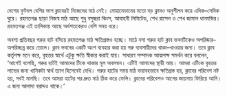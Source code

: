 দেশের ফুটবল বেশির ভাগ ক্লাবেরই নিজেদের মাঠ নেই। মোহামেডানের মতো বড় ক্লাবও অনুশীলন করে এদিক–সেদিক ঘুরে। রহমতগঞ্জ ছাড়া নিজস্ব মাঠ আছে শুধু বসুন্ধরা কিংস, আবাহনী লিমিটেড, শেখ রাসেল ও শেখ জামাল ধানমন্ডির। রহমতগঞ্জ এই তালিকায় আছে অর্ধশতকেরও বেশি সময় ধরে।

অবশ্য প্রতিবছর গরুর হাট বসিয়ে রহমতগঞ্জ মাঠ ক্ষতিগ্রস্তও হচ্ছে। মাঠে বসা গরুর হাট ক্লাব ভবনটিকেও অপরিষ্কার–অপরিচ্ছন্ন করে তোলে। ক্লাব ভবনের একটি অংশ ব্যবহার করা হয় গরু ব্যবসায়ীদের থাকা–খাওয়ার জন্য। তবে ক্লাব কর্তৃপক্ষ মনে করে, বৃহত্তর স্বার্থে এটুকু ক্ষতি স্বীকার করাই যায়। সাধারণ সম্পাদক আত্মপক্ষ সমর্থন করে বললেন, ‘আগেই বলেছি, গরুর হাটই আমাদের টিকে থাকার মূল অবলম্বন। এটিই আমাদের স্থায়ী আয়। আমরা এটিকে বৃহত্তর লাভের জন্য খানিকটা স্বার্থ ত্যাগ হিসেবেই দেখি। গরুর হাটের সময় মাঠ ভয়াবহভাবে ক্ষতিগ্রস্ত হয়, ক্লাবের পরিবেশ নষ্ট হয়, সবই মানছি। তবে আমরা হাটের পর দ্রুত মাঠ ঠিক করে ফেলি। ক্লাবের পরিবেশও আগের জায়গায় ফিরিয়ে আনি। এ জন্য আলাদা বরাদ্দও থাকে।’
